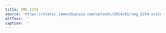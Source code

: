 ```yaml
---
title: IMG_1254
source: 'https://static.jamesdigioia.com/uploads/2014/01/img_1254-scaled.jpg'
altText: ''
caption: ''
---
```



